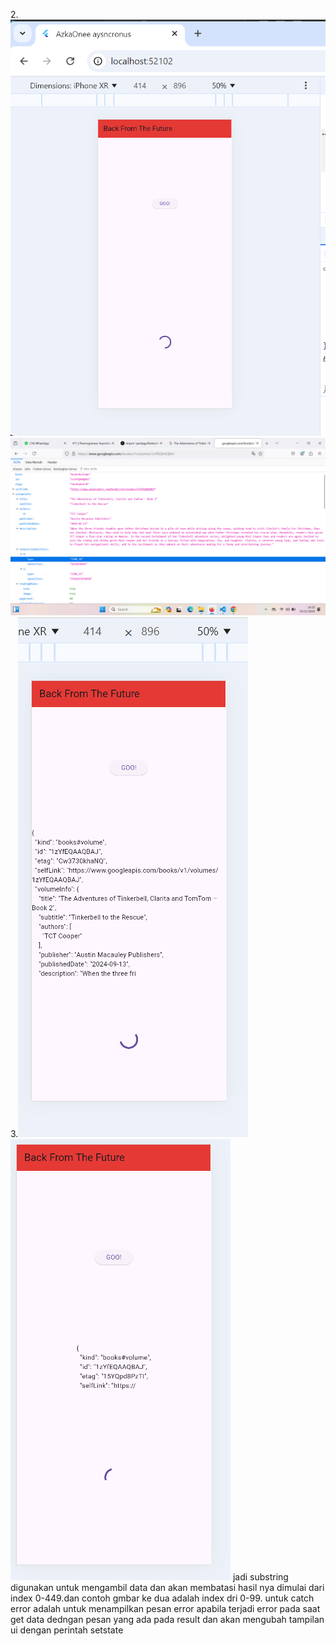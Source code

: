 2.![SOAL 2](image.png)
![soal2](image-1.png)
3.![soal3](image-2.png)
![soal3](image-3.png)
jadi substring digunakan untuk mengambil data dan akan membatasi hasil nya dimulai dari index 0-449.dan contoh gmbar ke dua adalah index dri 0-99.
untuk catch error adalah untuk menampilkan pesan error apabila terjadi error pada saat get data dedngan pesan  yang ada pada result dan akan mengubah tampilan ui dengan  perintah setstate
